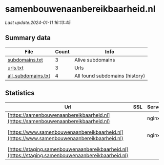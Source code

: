 # samenbouwenaanbereikbaarheid.nl
*Last update:2024-01-11 16:13:45*
## Summary data
| File       | Count | Info |
|------------|-------|------|
|[subdomains.txt](/data/samenbouwenaanbereikbaarheid/subdomains.txt)|3|Alive subdomains|
|[urls.txt](/data/samenbouwenaanbereikbaarheid/urls.txt)|3|Urls|
|[all_subdomains.txt](/data/samenbouwenaanbereikbaarheid/all_subdomains.txt)|4|All found subdomains (history)|
## Statistics
| Url | SSL | Server | Cookie | HSTS | CSP | XFO | XXP | RP | Tech |
|------------|-------|------|------|------|------|------|------|------|------|
|[https://samenbouwenaanbereikbaarheid.nl](https://samenbouwenaanbereikbaarheid.nl)| |nginx| |:white_check_mark: | | | |:white_check_mark: |HSTS|
|[https://www.samenbouwenaanbereikbaarheid.nl](https://www.samenbouwenaanbereikbaarheid.nl)| |nginx| |:white_check_mark: | | | |:white_check_mark: |Glyphicons HSTS Ngin...|
|[https://staging.samenbouwenaanbereikbaarheid.nl](https://staging.samenbouwenaanbereikbaarheid.nl)| | | | | | | |:white_check_mark: ||